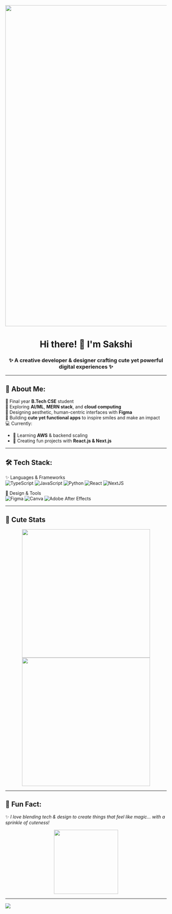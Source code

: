 <p align="center">
  <img src="https://images.app.goo.gl/tLmYCMDgJxmpN59m9" width="1000" />
</p>

<h1 align="center">Hi there! 🌸 I'm Sakshi</h1>
<h3 align="center">✨ A creative developer & designer crafting cute yet powerful digital experiences ✨</h3>

---

## 🌷 About Me:
🐾 Final year **B.Tech CSE** student  
🌱 Exploring **AI/ML**, **MERN stack**, and **cloud computing**  
🎨 Designing aesthetic, human-centric interfaces with **Figma**  
🌸 Building **cute yet functional apps** to inspire smiles and make an impact  
💻 Currently:  
- 🌈 Learning **AWS** & backend scaling  
- 🐇 Creating fun projects with **React.js & Next.js**  

---

## 🛠️ Tech Stack:
✨ Languages & Frameworks  
![TypeScript](https://img.shields.io/badge/typescript-%23007ACC.svg?style=for-the-badge&logo=typescript&logoColor=white) 
![JavaScript](https://img.shields.io/badge/javascript-%23F7DF1E.svg?style=for-the-badge&logo=javascript&logoColor=black) 
![Python](https://img.shields.io/badge/python-%233776AB.svg?style=for-the-badge&logo=python&logoColor=white) 
![React](https://img.shields.io/badge/react-%2361DAFB.svg?style=for-the-badge&logo=react&logoColor=black) 
![NextJS](https://img.shields.io/badge/next.js-000000?style=for-the-badge&logo=nextdotjs&logoColor=white)

🎨 Design & Tools  
![Figma](https://img.shields.io/badge/Figma-F24E1E?style=for-the-badge&logo=figma&logoColor=white) 
![Canva](https://img.shields.io/badge/Canva-00C4CC?style=for-the-badge&logo=canva&logoColor=white) 
![Adobe After Effects](https://img.shields.io/badge/Adobe%20AE-9999FF?style=for-the-badge&logo=adobeaftereffects&logoColor=white)

---

## 🐾 Cute Stats
<p align="center">
  <img src="https://github-readme-stats.vercel.app/api?username=portgasdyamato&theme=cobalt&hide_border=true&show_icons=true" width="400" />
  <br>
  <img src="https://github-readme-streak-stats.herokuapp.com/?user=portgasdyamato&theme=cobalt&hide_border=true" width="400"/>
</p>

---

## 🌸 Fun Fact:
✨ *I love blending tech & design to create things that feel like magic… with a sprinkle of cuteness!*  

<p align="center">
  <img src="https://media.giphy.com/media/kdFc8fubgS31b8DsVu/giphy.gif" width="200"/>
</p>

---

[![](https://visitcount.itsvg.in/api?id=portgasdyamato&icon=5&color=6)](https://github.com/portgasdyamato)  

<!-- Proudly created with GPRM ( https://gprm.itsvg.in ) -->
